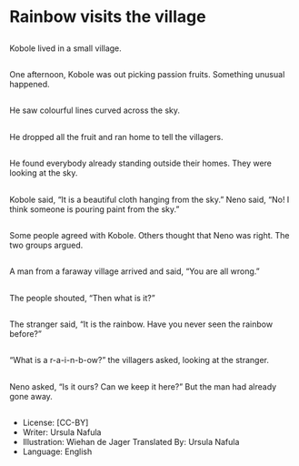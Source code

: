 # Rainbow visits the village

##
Kobole lived in a small
village.

##
One afternoon, Kobole
was out picking passion
fruits. Something
unusual happened.

##
He saw colourful lines
curved across the sky.

##
He dropped all the fruit
and ran home to tell the
villagers.

##
He found everybody
already standing
outside their homes.
They were looking at
the sky.

##
Kobole said, “It is a
beautiful cloth hanging
from the sky.” Neno
said, “No! I think
someone is pouring
paint from the sky.”

##
Some people agreed
with Kobole. Others
thought that Neno was
right. The two groups
argued.

##
A man from a faraway
village arrived and said,
“You are all wrong.”

##
The people shouted,
“Then what is it?”

##
The stranger said, “It is
the rainbow. Have you
never seen the rainbow
before?”

##
“What is a r-a-i-n-b-ow?” the villagers asked,
looking at the stranger.

##
Neno asked, “Is it ours?
Can we keep it here?”
But the man had
already gone away.

##
* License: [CC-BY]
* Writer: Ursula Nafula
* Illustration: Wiehan de Jager
Translated By: Ursula Nafula
* Language: English
